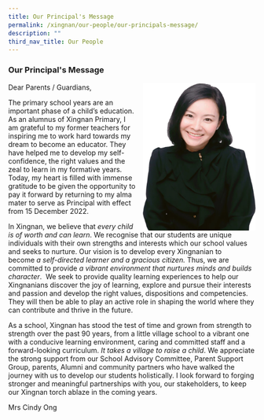 ```yaml
---
title: Our Principal's Message
permalink: /xingnan/our-people/our-principals-message/
description: ""
third_nav_title: Our People
---
```

### Our Principal's Message

<img src="/images/Our%20Staff/01%20SL/Mrs%20Cindy%20Ong%20Formal.png" style="width:230px;height:300px;margin-left:15px;" align = "right"> 


Dear Parents / Guardians, 

The primary school years are an important phase of a child’s education. As an alumnus of Xingnan Primary, I am grateful to my former teachers for inspiring me to work hard towards my dream to become an educator. They have helped me to develop my self-confidence, the right values and the zeal to learn in my formative years. Today, my heart is filled with immense gratitude to be given the opportunity to pay it forward by returning to my alma mater to serve as Principal with effect from 15 December 2022. 

  

In Xingnan, we believe that _every child is of worth and can learn_. We recognise that our students are unique individuals with their own strengths and interests which our school values and seeks to nurture. Our vision is to develop every Xingnanian to become _a self-directed learner and a gracious citizen._ Thus, we are committed to provide _a vibrant environment that nurtures minds and builds character_.  We seek to provide quality learning experiences to help our Xingnanians discover the joy of learning, explore and pursue their interests and passion and develop the right values, dispositions and competencies. They will then be able to play an active role in shaping the world where they can contribute and thrive in the future.   

  

As a school, Xingnan has stood the test of time and grown from strength to strength over the past 90 years, from a little village school to a vibrant one with a conducive learning environment, caring and committed staff and a forward-looking curriculum. _It takes a village to raise a child_. We appreciate the strong support from our School Advisory Committee, Parent Support Group, parents, Alumni and community partners who have walked the journey with us to develop our students holistically. I look forward to forging stronger and meaningful partnerships with you, our stakeholders, to keep our Xingnan torch ablaze in the coming years.
 

Mrs Cindy Ong